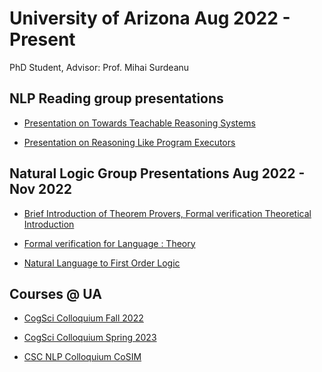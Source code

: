 # University of Arizona Aug 2022 - Present

PhD Student, Advisor: Prof. Mihai Surdeanu

## NLP Reading group presentations

- <a href="https://github.com/sushmaakoju/study-work-reports/blob/main/university-of-arizona/sushma-akoju-NLP%20Reading%20Group%20series_%20Towards%20Teachable%20Reasoning%20Systems%20NLP%20Reading%20Group%2C%20University%20of%20Arizona.pdf">Presentation on Towards Teachable Reasoning Systems</a>

- <a href="https://github.com/sushmaakoju/study-work-reports/blob/main/university-of-arizona/sushma-akoju-reasoning-like-program-executors.pdf">Presentation on Reasoning Like Program Executors</a>

## Natural Logic Group Presentations Aug 2022 - Nov 2022

- <a href="https://github.com/sushmaakoju/study-work-reports/blob/main/university-of-arizona/sushma-akoju-Brief-Introduction-of-Theorem-Provers-Formal-Verification-Category-Theory-SAT_SMT-solvers.pdf">Brief Introduction of Theorem Provers, Formal verification Theoretical Introduction</a>

- <a href="https://github.com/sushmaakoju/study-work-reports/blob/main/university-of-arizona/sushma-akoju-Formal%20Verification%20for%20Language.pdf">Formal verification for Language : Theory</a>

- <a href="https://github.com/sushmaakoju/study-work-reports/blob/main/university-of-arizona/sushma-akoju-Natural%20Language%20to%20First%20Order%20Logic.pdf"> Natural Language to First Order Logic</a>

## Courses @ UA

- <a href="https://github.com/sushmaakoju/study-work-reports/blob/main/university-of-arizona/sushma-akoju-cogsci-Summary_of_Talks_related_to_Consciousness__Metacognition_and_Representation_Similarity_Analysis.pdf"> CogSci Colloquium Fall 2022</a>

- <a href="https://github.com/sushmaakoju/study-work-reports/blob/main/university-of-arizona/sushma-akoju-cog-sci-summary_of_Talks_related_to_Episodic_memory__Sentience__Social_norms_and_discussion_dynamics.pdf"> CogSci Colloquium Spring 2023</a>

- <a href="https://github.com/sushmaakoju/study-work-reports/blob/main/university-of-arizona/sushma-akoju-CoSIm.pdf"> CSC NLP Colloquium CoSIM</a>

